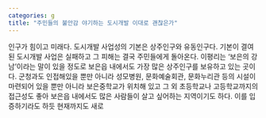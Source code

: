 ```yaml
---
categories: g
title: "주민들의 불안감 야기하는 도시개발 이대로 괜찮은가"
---
```

인구가 힘이고 미래다. 도시개발 사업성의 기본은 상주인구와 유동인구다. 기본이 결여된 도시개발 사업은 실패하고 그 피해는 결국 주민들에게 돌아온다. 이평리는 ‘보은의 강남’이라는 말이 있을 정도로 보은읍 내에서도 가장 많은 상주인구를 보유하고 있는 곳이다. 군청과도 인접해있을 뿐만 아니라 성모병원, 문화예술회관, 문화누리관 등의 시설이 마련되어 있을 뿐만 아니라 보은중학교가 위치해 있고 그 외 초등학교나 고등학교까지의 접근성도 좋아 보은읍 내에서도 많은 사람들이 살고 싶어하는 지역이기도 하다. 이를 입증하기라도 하듯 현재까지도 새로
